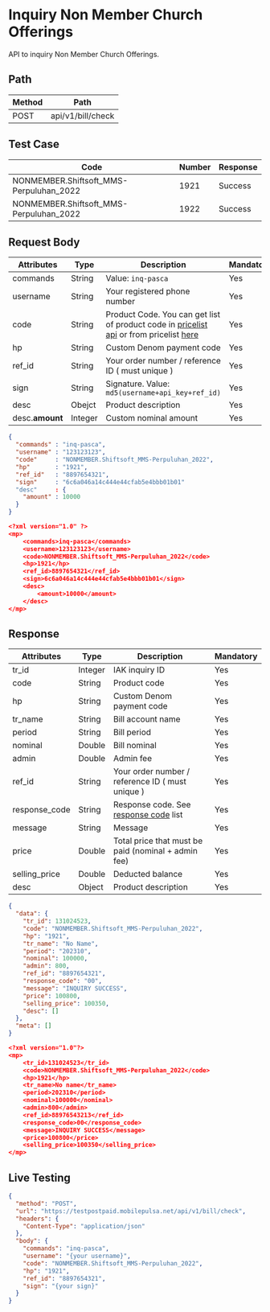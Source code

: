 # Inquiry Non Member Church Offerings

API to inquiry Non Member Church Offerings.

## Path

Method | Path 
---------|----------
 POST | api/v1/bill/check

## Test Case

Code | Number | Response 
---------|----------|---------
NONMEMBER.Shiftsoft_MMS-Perpuluhan_2022 | 1921 | Success
NONMEMBER.Shiftsoft_MMS-Perpuluhan_2022 | 1922 | Success

## Request Body

<!-- title: Request Attributes -->
Attributes | Type | Description | Mandatory
---------|----------|---------|----------
commands | String | Value: `inq-pasca` | Yes
username | String | Your registered phone number | Yes
code | String | Product Code. You can get list of product code in [pricelist api](../../price-list.md) or from pricelist [here](https://iak.id/webapp/pricelist) | Yes
hp | String | Custom Denom payment code | Yes
ref_id | String | Your order number / reference ID ( must unique ) | Yes
sign | String | Signature. Value: `md5(username+api_key+ref_id)` | Yes
desc | Obejct | Product description | Yes
desc.**amount** | Integer | Custom nominal amount | Yes

<!--
type: tab
title: JSON
-->

```json
{
  "commands" : "inq-pasca",
  "username" : "123123123",
  "code"     : "NONMEMBER.Shiftsoft_MMS-Perpuluhan_2022",
  "hp"       : "1921",
  "ref_id"   : "8897654321",
  "sign"     : "6c6a046a14c444e44cfab5e4bbb01b01"
  "desc"     : {
    "amount" : 10000
  }
}
```

<!--
type: tab
title: XML
-->

```json
<?xml version="1.0" ?>
<mp>
	<commands>inq-pasca</commands>
	<username>123123123</username>
	<code>NONMEMBER.Shiftsoft_MMS-Perpuluhan_2022</code>
	<hp>1921</hp>
	<ref_id>8897654321</ref_id>
	<sign>6c6a046a14c444e44cfab5e4bbb01b01</sign>
	<desc>
		<amount>10000</amount>
	</desc>
</mp>
```
<!-- type: tab-end -->

## Response

<!-- title: Response Attributes -->
Attributes | Type | Description | Mandatory
---------|----------|---------|----------
tr_id | Integer | IAK inquiry ID | Yes
code | String | Product code | Yes
hp | String | Custom Denom payment code | Yes
tr_name | String | Bill account name | Yes
period | String | Bill period | Yes
nominal | Double | Bill nominal | Yes
admin | Double | Admin fee | Yes
ref_id | String | Your order number / reference ID ( must unique ) | Yes
response_code | String | Response code. See [response code](../../../response-code.md) list | Yes
message | String | Message | Yes
price | Double | Total price that must be paid (nominal + admin fee) | Yes
selling_price | Double | Deducted balance | Yes
desc | Object | Product description | Yes

<!--
type: tab
title: JSON
-->

```json
{
  "data": {
    "tr_id": 131024523,
    "code": "NONMEMBER.Shiftsoft_MMS-Perpuluhan_2022",
    "hp": "1921",
    "tr_name": "No Name",
    "period": "202310",
    "nominal": 100000,
    "admin": 800,
    "ref_id": "8897654321",
    "response_code": "00",
    "message": "INQUIRY SUCCESS",
    "price": 100800,
    "selling_price": 100350,
    "desc": []
  },
  "meta": []
}
```

<!--
type: tab
title: XML
-->

```json
<?xml version="1.0"?>
<mp>
	<tr_id>131024523</tr_id>
	<code>NONMEMBER.Shiftsoft_MMS-Perpuluhan_2022</code>
	<hp>1921</hp>
	<tr_name>No name</tr_name>
	<period>202310</period>
	<nominal>100000</nominal>
	<admin>800</admin>
	<ref_id>88976543213</ref_id>
	<response_code>00</response_code>
	<message>INQUIRY SUCCESS</message>
	<price>100800</price>
	<selling_price>100350</selling_price>
</mp>
```
<!-- type: tab-end -->

## Live Testing

```json http
{
  "method": "POST",
  "url": "https://testpostpaid.mobilepulsa.net/api/v1/bill/check",
  "headers": {
    "Content-Type": "application/json"
  },
  "body": {
    "commands": "inq-pasca",
    "username": "{your username}",
    "code": "NONMEMBER.Shiftsoft_MMS-Perpuluhan_2022",
    "hp": "1921",
    "ref_id": "8897654321",
    "sign": "{your sign}"
  }
}
```
